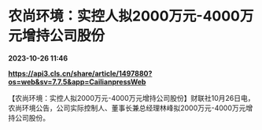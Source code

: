 # 农尚环境：实控人拟2000万元-4000万元增持公司股份

**2023-10-26 11:46**

**https://api3.cls.cn/share/article/1497880?os=web&sv=7.7.5&app=CailianpressWeb**

【农尚环境：实控人拟2000万元-4000万元增持公司股份】财联社10月26日电，农尚环境公告，公司实际控制人、董事长兼总经理林峰拟2000万元-4000万元增持公司股份。